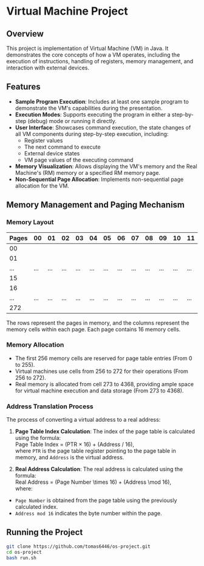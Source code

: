 # Virtual Machine Project

## Overview
This project is implementation of Virtual Machine (VM) in Java. It demonstrates the core concepts of how a VM operates, including the execution of instructions, handling of registers, memory management, and interaction with external devices.

## Features
- **Sample Program Execution**: Includes at least one sample program to demonstrate the VM's capabilities during the presentation.
- **Execution Modes**: Supports executing the program in either a step-by-step (debug) mode or running it directly.
- **User Interface**: Showcases command execution, the state changes of all VM components during step-by-step execution, including:
    - Register values
    - The next command to execute
    - External device states
    - VM page values of the executing command
- **Memory Visualization**: Allows displaying the VM's memory and the Real Machine's (RM) memory or a specified RM memory page.
- **Non-Sequential Page Allocation**: Implements non-sequential page allocation for the VM.

## Memory Management and Paging Mechanism

### Memory Layout

| Pages | 00  | 01  | 02  | 03  | 04  | 05  | 06  | 07  | 08  | 09  | 10  | 11  | 12  | 13  | 14  | 15  |
|-------|-----|-----|-----|-----|-----|-----|-----|-----|-----|-----|-----|-----|-----|-----|-----|-----|
| 00    |     |     |     |     |     |     |     |     |     |     |     |     |     |     |     |     |
| 01    |     |     |     |     |     |     |     |     |     |     |     |     |     |     |     |     |
| ...   | ... | ... | ... | ... | ... | ... | ... | ... | ... | ... | ... | ... | ... | ... | ... | ... |
| 15    |     |     |     |     |     |     |     |     |     |     |     |     |     |     |     |     |
| 16    |     |     |     |     |     |     |     |     |     |     |     |     |     |     |     |     |
| ...   | ... | ... | ... | ... | ... | ... | ... | ... | ... | ... | ... | ... | ... | ... | ... | ... |
| 272   |     |     |     |     |     |     |     |     |     |     |     |     |     |     |     |     |
The rows represent the pages in memory, and the columns represent the memory cells within each page. Each page contains 16 memory cells.

### Memory Allocation
- The first 256 memory cells are reserved for page table entries (From 0 to 255).
- Virtual machines use cells from 256 to 272 for their operations (From 256 to 272).
- Real memory is allocated from cell 273 to 4368, providing ample space for virtual machine execution and data storage (From 273 to 4368).

### Address Translation Process
The process of converting a virtual address to a real address:

1. **Page Table Index Calculation**:
   The index of the page table is calculated using the formula: \
   Page Table Index = (PTR × 16) + (Address / 16), \
   where `PTR` is the page table register pointing to the page table in memory, and `Address` is the virtual address.

2. **Real Address Calculation**:
   The real address is calculated using the formula: \
   Real Address = (Page Number \times 16) + (Address \mod 16),\
   where:
- `Page Number` is obtained from the page table using the previously calculated index.
- `Address mod 16` indicates the byte number within the page.

## Running the Project
```bash
git clone https://github.com/tomas6446/os-project.git
cd os-project
bash run.sh
```
